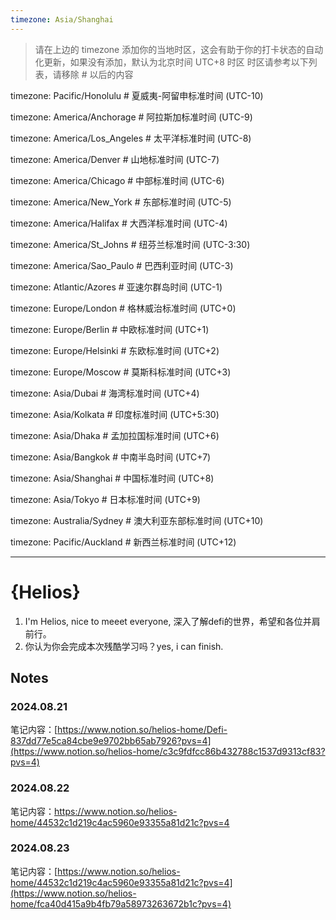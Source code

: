 ```yaml
---
timezone: Asia/Shanghai
---
```


> 请在上边的 timezone 添加你的当地时区，这会有助于你的打卡状态的自动化更新，如果没有添加，默认为北京时间 UTC+8 时区
> 时区请参考以下列表，请移除 # 以后的内容

timezone: Pacific/Honolulu # 夏威夷-阿留申标准时间 (UTC-10)

timezone: America/Anchorage # 阿拉斯加标准时间 (UTC-9)

timezone: America/Los_Angeles # 太平洋标准时间 (UTC-8)

timezone: America/Denver # 山地标准时间 (UTC-7)

timezone: America/Chicago # 中部标准时间 (UTC-6)

timezone: America/New_York # 东部标准时间 (UTC-5)

timezone: America/Halifax # 大西洋标准时间 (UTC-4)

timezone: America/St_Johns # 纽芬兰标准时间 (UTC-3:30)

timezone: America/Sao_Paulo # 巴西利亚时间 (UTC-3)

timezone: Atlantic/Azores # 亚速尔群岛时间 (UTC-1)

timezone: Europe/London # 格林威治标准时间 (UTC+0)

timezone: Europe/Berlin # 中欧标准时间 (UTC+1)

timezone: Europe/Helsinki # 东欧标准时间 (UTC+2)

timezone: Europe/Moscow # 莫斯科标准时间 (UTC+3)

timezone: Asia/Dubai # 海湾标准时间 (UTC+4)

timezone: Asia/Kolkata # 印度标准时间 (UTC+5:30)

timezone: Asia/Dhaka # 孟加拉国标准时间 (UTC+6)

timezone: Asia/Bangkok # 中南半岛时间 (UTC+7)

timezone: Asia/Shanghai # 中国标准时间 (UTC+8)

timezone: Asia/Tokyo # 日本标准时间 (UTC+9)

timezone: Australia/Sydney # 澳大利亚东部标准时间 (UTC+10)

timezone: Pacific/Auckland # 新西兰标准时间 (UTC+12)

---

# {Helios}

1. I'm Helios, nice to meeet everyone, 深入了解defi的世界，希望和各位并肩前行。
2. 你认为你会完成本次残酷学习吗？yes, i can finish.

## Notes

<!-- Content_START -->

### 2024.08.21

笔记内容：[https://www.notion.so/helios-home/Defi-837dd77e5ca84cbe9e9702bb65ab7926?pvs=4](https://www.notion.so/helios-home/c3c9fdfcc86b432788c1537d9313cf83?pvs=4)

### 2024.08.22

笔记内容：https://www.notion.so/helios-home/44532c1d219c4ac5960e93355a81d21c?pvs=4

### 2024.08.23

笔记内容：[https://www.notion.so/helios-home/44532c1d219c4ac5960e93355a81d21c?pvs=4](https://www.notion.so/helios-home/fca40d415a9b4fb79a58973263672b1c?pvs=4)
<!-- Content_END -->
